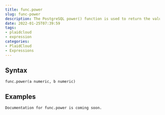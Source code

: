 ```yaml
---
title: func.power
slug: func-power
description: The PostgreSQL power() function is used to return the value of one number raised to the power of another number, provided in the argument
date: 2022-01-25T07:39:59
tags:
- plaidcloud
- expression
categories:
- PlaidCloud
- Expressions
---
```



## Syntax



```
func.power(a numeric, b numeric)
```


## Examples



```
Documentation for func.power is coming soon.
```
